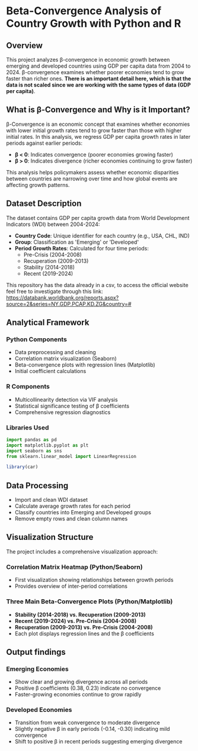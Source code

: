 # Beta-Convergence Analysis of Country Growth with Python and R

## Overview
This project analyzes β-convergence in economic growth between emerging and developed countries using GDP per capita data from 2004 to 2024. β-convergence examines whether poorer economies tend to grow faster than richer ones.
**There is an important detail here, which is that the data is not scaled since we are working with the same types of data (GDP per capita)**.

## What is β-Convergence and Why is it Important?
β-Convergence is an economic concept that examines whether economies with lower initial growth rates tend to grow faster than those with higher initial rates. In this analysis, we regress GDP per capita growth rates in later periods against earlier periods:

- **β < 0**: Indicates convergence (poorer economies growing faster)
- **β > 0**: Indicates divergence (richer economies continuing to grow faster)

This analysis helps policymakers assess whether economic disparities between countries are narrowing over time and how global events are affecting growth patterns.

## Dataset Description
The dataset contains GDP per capita growth data from World Development Indicators (WDI) between 2004-2024:
- **Country Code**: Unique identifier for each country (e.g., USA, CHL, IND)
- **Group**: Classification as 'Emerging' or 'Developed'
- **Period Growth Rates**: Calculated for four time periods:
  - Pre-Crisis (2004-2008)
  - Recuperation (2009-2013)
  - Stability (2014-2018)
  - Recent (2019-2024)
    
This repository has the data already in a csv, to access the official website feel free to investigate through this link: https://databank.worldbank.org/reports.aspx?source=2&series=NY.GDP.PCAP.KD.ZG&country=#

## Analytical Framework

### Python Components
- Data preprocessing and cleaning
- Correlation matrix visualization (Seaborn)
- Beta-convergence plots with regression lines (Matplotlib)
- Initial coefficient calculations

### R Components  
- Multicollinearity detection via VIF analysis
- Statistical significance testing of β coefficients
- Comprehensive regression diagnostics

### Libraries Used
```python
import pandas as pd
import matplotlib.pyplot as plt
import seaborn as sns
from sklearn.linear_model import LinearRegression
```

```r
library(car)
```

## Data Processing
- Import and clean WDI dataset
- Calculate average growth rates for each period
- Classify countries into Emerging and Developed groups
- Remove empty rows and clean column names

## Visualization Structure

The project includes a comprehensive visualization approach:

### Correlation Matrix Heatmap (Python/Seaborn)
- First visualization showing relationships between growth periods
- Provides overview of inter-period correlations

### Three Main Beta-Convergence Plots (Python/Matplotlib)
- **Stability (2014-2018) vs. Recuperation (2009-2013)**
- **Recent (2019-2024) vs. Pre-Crisis (2004-2008)**
- **Recuperation (2009-2013) vs. Pre-Crisis (2004-2008)**
- Each plot displays regression lines and the β coefficients

## Output findings

### Emerging Economies
- Show clear and growing divergence across all periods
- Positive β coefficients (0.38, 0.23) indicate no convergence
- Faster-growing economies continue to grow rapidly

### Developed Economies
- Transition from weak convergence to moderate divergence
- Slightly negative β in early periods (-0.14, -0.30) indicating mild convergence
- Shift to positive β in recent periods suggesting emerging divergence
